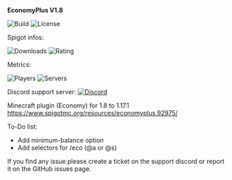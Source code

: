 **EconomyPlus V1.8** 

![Build](https://img.shields.io/github/workflow/status/ItsWagPvP/EconomyPlus/EconomyPlus?style=for-the-badge) ![License](https://img.shields.io/github/license/ItsWagPvP/EconomyPlus?style=for-the-badge)

Spigot infos:

![Downloads](https://img.shields.io/spiget/downloads/92975?style=for-the-badge)
![Rating](https://img.shields.io/spiget/stars/92975?style=for-the-badge)

Metrics:

![Players](https://img.shields.io/bstats/players/11565?color=red&style=for-the-badge)
![Servers](https://img.shields.io/bstats/servers/11565?color=red&style=for-the-badge)

Discord support server: [![Discord](https://discordapp.com/api/guilds/850369119568134206/widget.png)](https://discord.gg/vVM5SyKc8z)

Minecraft plugin (Economy) for 1.8 to 1.17.1
https://www.spigotmc.org/resources/economyplus.92975/

To-Do list:
- Add minimum-balance option
- Add selectors for /eco (@a or @s)

If you find any issue please create a ticket on the support discord or report it on the GitHub issues page.
